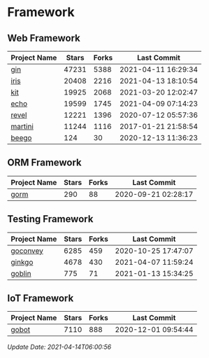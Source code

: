 # Framework

## Web Framework
| Project Name | Stars | Forks | Last Commit |
| ------------ | ----- | ----- | ----------- |
| [gin](https://github.com/gin-gonic/gin) | 47231 | 5388 | 2021-04-11 16:29:34 |
| [iris](https://github.com/kataras/iris) | 20408 | 2216 | 2021-04-13 18:10:54 |
| [kit](https://github.com/go-kit/kit) | 19925 | 2068 | 2021-03-20 12:02:47 |
| [echo](https://github.com/labstack/echo) | 19599 | 1745 | 2021-04-09 07:14:23 |
| [revel](https://github.com/revel/revel) | 12221 | 1396 | 2020-07-12 05:57:36 |
| [martini](https://github.com/go-martini/martini) | 11244 | 1116 | 2017-01-21 21:58:54 |
| [beego](https://github.com/astaxie/beego) | 124 | 30 | 2020-12-13 11:36:23 |

## ORM Framework
| Project Name | Stars | Forks | Last Commit |
| ------------ | ----- | ----- | ----------- |
| [gorm](https://github.com/jinzhu/gorm) | 290 | 88 | 2020-09-21 02:28:17 |

## Testing Framework
| Project Name | Stars | Forks | Last Commit |
| ------------ | ----- | ----- | ----------- |
| [goconvey](https://github.com/smartystreets/goconvey) | 6285 | 459 | 2020-10-25 17:47:07 |
| [ginkgo](https://github.com/onsi/ginkgo) | 4678 | 430 | 2021-04-07 11:59:24 |
| [goblin](https://github.com/franela/goblin) | 775 | 71 | 2021-01-13 15:34:25 |

## IoT Framework
| Project Name | Stars | Forks | Last Commit |
| ------------ | ----- | ----- | ----------- |
| [gobot](https://github.com/hybridgroup/gobot) | 7110 | 888 | 2020-12-01 09:54:44 |

*Update Date: 2021-04-14T06:00:56*
